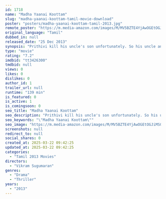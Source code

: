 ```yaml
---
id: 1718
name: "Madha Yaanai Koottam"
slug: "madha-yaanai-koottam-tamil-movie-download"
poster: "posters/madha-yaanai-koottam-tamil-2013.jpg"
remote_poster: "https://m.media-amazon.com/images/M/MV5BZTE4YjAwOGEtOGJiMS00YzRjLWE0YzItOGU3NDgyYWY4NGQzXkEyXkFqcGdeQXVyMTEzNzg0Mjkx._V1_SX300.jpg"
original_language: "Tamil"
dubbed_in: null
released_date: "25 Dec 2013"
synopsis: "Prithivi kill his uncle's son unfortunately. So his uncle and other family members take revenge on him."
type: "movie"
rating: "7.2"
imdbid: "tt3426300"
tmdbid: null
views: 0
likes: 0
dislikes: 0
author_id: 1
trailer_url: null
runtime: "139 min"
is_featured: 0
is_active: 1
is_comingsoon: 0
seo_title: "Madha Yaanai Koottam"
seo_description: "Prithivi kill his uncle's son unfortunately. So his uncle and other family members take revenge on him."
seo_keywords: "\"Madha Yaanai Koottam\""
seo_image: "https://m.media-amazon.com/images/M/MV5BZTE4YjAwOGEtOGJiMS00YzRjLWE0YzItOGU3NDgyYWY4NGQzXkEyXkFqcGdeQXVyMTEzNzg0Mjkx._V1_SX300.jpg"
screenshots: null
redirect_to: null
social_shares: 0
created_at: 2025-03-22 09:42:25
updated_at: 2025-03-22 09:42:25
categories:
  - "Tamil 2013 Movies"
directors:
  - "Vikram Sugumaran"
genres:
  - "Drama"
  - "Thriller"
years:
  - "2013"
---
```

